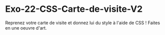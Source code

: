 # Exo-22-CSS-Carte-de-visite-V2

Reprenez votre carte de visite et donnez lui du style à l'aide de CSS ! Faites en une oeuvre d'art.

